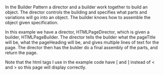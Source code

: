 In the Builder Pattern a director and a builder work together to build an object. The director controls the building and specifies what parts and variations will go into an object. The builder knows how to assemble the object given specification.<br> 

In this example we have a director, HTMLPageDirector, which is given a builder, HTMLPageBuilder. The director tells the builder what the pageTitle will be, what the pageHeading will be, and gives multiple lines of text for the page. The director then has the bulder do a final assembly of the parts, and return the page.<br>

Note that the html tags I use in the example code have [ and ] instead of < and > so this page will display correctly.<br>
